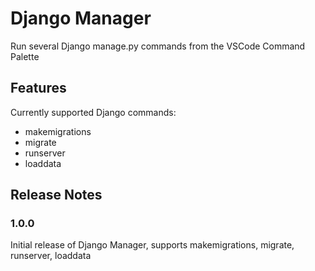 # Django Manager

Run several Django manage.py commands from the VSCode Command Palette

## Features

Currently supported Django commands:
* makemigrations
* migrate
* runserver
* loaddata

## Release Notes

### 1.0.0

Initial release of Django Manager, supports makemigrations, migrate, runserver, loaddata

